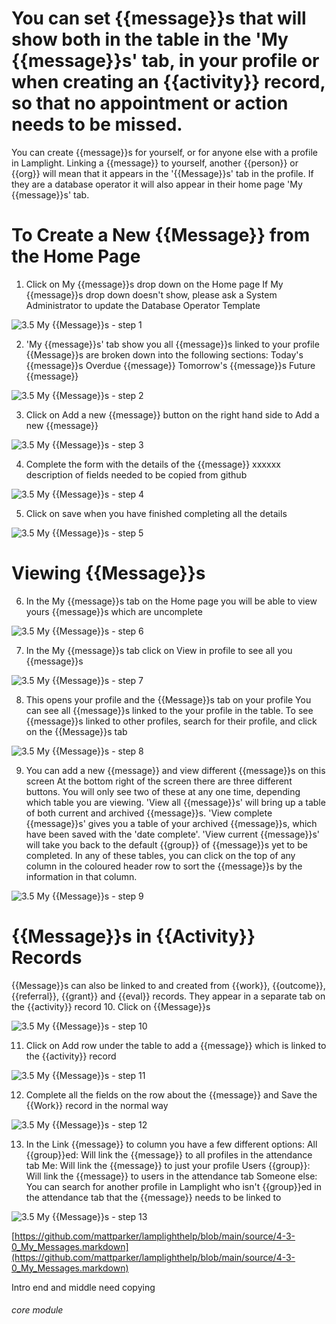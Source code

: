 # You can set {{message}}s that will show both in the table in the &#039;My {{message}}s&#039; tab, in your profile or when creating an {{activity}} record, so that no appointment or action needs to be missed.

You can create {{message}}s for yourself, or for anyone else with a profile in Lamplight. Linking a {{message}} to yourself, another {{person}} or {{org}} will mean that it appears in the &#039;{{Message}}s&#039; tab in the profile. If they are a database operator it will also appear in their home page &#039;My {{message}}s&#039; tab.

# To Create a New {{Message}} from the Home Page
1. Click on My {{message}}s drop down on the Home page
If My {{message}}s drop down doesn&#039;t show, please ask a System Administrator to update the Database Operator Template

![3.5 My {{Message}}s - step 1](3.5_My_Tasks_im_1.png)

2. &#039;My {{message}}s&#039; tab show you all {{message}}s linked to your profile
{{Message}}s are broken down into the following sections:
Today&#039;s {{message}}s
Overdue {{message}}
Tomorrow&#039;s {{message}}s
Future {{message}}

![3.5 My {{Message}}s - step 2](3.5_My_Tasks_im_2.png)

3. Click on Add a new {{message}} button on the right hand side to Add a new {{message}}

![3.5 My {{Message}}s - step 3](3.5_My_Tasks_im_3.png)

4. Complete the form with the details of the {{message}}
xxxxxx description of fields needed to be copied from github

![3.5 My {{Message}}s - step 4](3.5_My_Tasks_im_4.png)

5. Click on save when you have finished completing all the details

![3.5 My {{Message}}s - step 5](3.5_My_Tasks_im_5.png)

# Viewing {{Message}}s
6. In the My {{message}}s tab on the Home page you will be able to view yours {{message}}s which are uncomplete

![3.5 My {{Message}}s - step 6](3.5_My_Tasks_im_6.png)

7. In the My {{message}}s tab click on View in profile to see all you {{message}}s

![3.5 My {{Message}}s - step 7](3.5_My_Tasks_im_7.png)

8. This opens your profile and the {{Message}}s tab on your profile
You can see all {{message}}s linked to the your profile in the table.
To see {{message}}s linked to other profiles, search for their profile, and click on the {{Message}}s tab

![3.5 My {{Message}}s - step 8](3.5_My_Tasks_im_8.png)

9. You can add a new {{message}} and view different {{message}}s on this screen
At the bottom right of the screen there are three different buttons. You will only see two of these at any one time, depending which table you are viewing.
&#039;View all {{message}}s&#039; will bring up a table of both current and archived {{message}}s.
&#039;View complete {{message}}s&#039; gives you a table of your archived {{message}}s, which have been saved with the &#039;date complete&#039;.
&#039;View current {{message}}s&#039; will take you back to the default {{group}} of {{message}}s yet to be completed.
In any of these tables, you can click on the top of any column in the coloured header row to sort the {{message}}s by the information in that column.

![3.5 My {{Message}}s - step 9](3.5_My_Tasks_im_9.png)

# {{Message}}s in {{Activity}} Records
{{Message}}s can also be linked to and created from {{work}}, {{outcome}}, {{referral}}, {{grant}} and {{eval}} records. They appear in a separate tab on the {{activity}} record
10. Click on {{Message}}s

![3.5 My {{Message}}s - step 10](3.5_My_Tasks_im_10.png)

11. Click on Add row under the table to add a {{message}} which is linked to the {{activity}} record

![3.5 My {{Message}}s - step 11](3.5_My_Tasks_im_11.png)

12. Complete all the fields on the row about the {{message}} and Save the {{Work}} record in the normal way

![3.5 My {{Message}}s - step 12](3.5_My_Tasks_im_12.png)

13. In the Link {{message}} to column you have a few different options:
All {{group}}ed: Will link the {{message}} to all profiles in the attendance tab
Me: Will link the {{message}} to just your profile
Users {{group}}: Will link the {{message}} to users in the attendance tab
Someone else: You can search for another profile in Lamplight who isn&#039;t {{group}}ed in the attendance tab that the {{message}} needs to be linked to

![3.5 My {{Message}}s - step 13](3.5_My_Tasks_im_13.png)

[https://github.com/mattparker/lamplighthelp/blob/main/source/4-3-0_My_Messages.markdown](https://github.com/mattparker/lamplighthelp/blob/main/source/4-3-0_My_Messages.markdown)

Intro end and middle need copying

###### core module